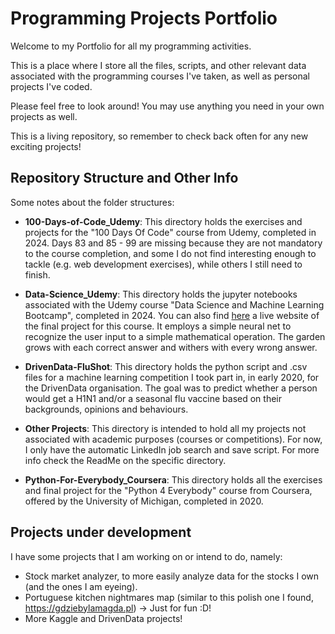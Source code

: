 # Programming Projects Portfolio
Welcome to my Portfolio for all my programming activities.

This is a place where I store all the files, scripts, and other relevant data associated with the programming courses I've taken, as well as personal projects I've coded.

Please feel free to look around! You may use anything you need in your own projects as well.

This is a living repository, so remember to check back often for any new exciting projects!

## Repository Structure and Other Info
Some notes about the folder structures:
- **100-Days-of-Code_Udemy**: This directory holds the exercises and projects for the "100 Days Of Code" course from Udemy, completed in 2024. Days 83 and 85 - 99 are missing because they are not mandatory to the course completion, and some I do not find interesting enough to tackle (e.g. web development exercises), while others I still need to finish.
  
- **Data-Science_Udemy**: This directory holds the jupyter notebooks associated with the Udemy course "Data Science and Machine Learning Bootcamp", completed in 2024. You can also find [here](https://filipelmf4.github.io/filipe-math-garden/ "Math Garden") a live website of the final project for this course. It employs a simple neural net to recognize the user input to a simple mathematical operation. The garden grows with each correct answer and withers with every wrong answer.
  
- **DrivenData-FluShot**: This directory holds the python script and .csv files for a machine learning competition I took part in, in early 2020, for the DrivenData organisation. The goal was to predict whether a person would get a H1N1 and/or a seasonal flu vaccine based on their backgrounds, opinions and behaviours.
  
- **Other Projects**: This directory is intended to hold all my projects not associated with academic purposes (courses or competitions). For now, I only have the automatic LinkedIn job search and save script. For more info check the ReadMe on the specific directory.
  
- **Python-For-Everybody_Coursera**: This directory holds all the exercises and final project for the "Python 4 Everybody" course from Coursera, offered by the University of Michigan, completed in 2020.


## Projects under development
I have some projects that I am working on or intend to do, namely:
- Stock market analyzer, to more easily analyze data for the stocks I own (and the ones I am eyeing).
- Portuguese kitchen nightmares map (similar to this polish one I found, https://gdziebylamagda.pl) -> Just for fun :D!
- More Kaggle and DrivenData projects!


